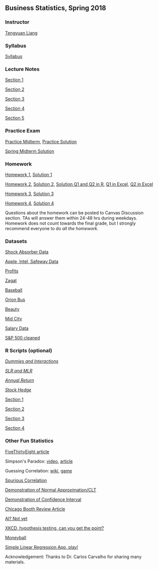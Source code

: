 ## Business Statistics, Spring 2018

### Instructor
[Tengyuan Liang](http://faculty.chicagobooth.edu/Tengyuan.Liang/)

### Syllabus
[Syllabus](Syllabus.pdf)

### Lecture Notes

[Section 1](Lecture/Section1.pdf)

[Section 2](Lecture/Section2.pdf)

[Section 3](Lecture/Section3.pdf)

[Section 4](Lecture/Section4.pdf)

[Section 5](Lecture/Section5.pdf)

### Practice Exam

[Practice Midterm](Homework/practice_midterm.pdf), [Practice Solution](Homework/practice_midterm_solution.pdf)

[Spring Midterm Solution](Homework/spring18_midterm_solution.pdf)

### Homework

[Homework 1](Homework/HW1.pdf), [Solution 1](Homework/HW1_sol.pdf)

[Homework 2](Homework/HW2.pdf), [Solution 2](Homework/HW2_sol.pdf), [Solution Q1 and Q2 in R](Homework/HW2-TA.pdf), [Q1 in Excel](Homework/Question1.xlsx), [Q2 in Excel](Homework/Question2.xlsx)

[Homework 3](Homework/HW3.pdf), [Solution 3](Homework/HW3_sol.pdf)

[Homework 4](Homework/HW4.pdf), [Solution 4](Homework/HW4_sol.pdf)

Questions about the homework can be posted to Canvas Discussion section. TAs will answer
them within 24-48 hrs during weekdays. Homework does not count towards the final grade, but I strongly recommend everyone to do *all the homework*.


### Datasets

[Shock Absorber Data](Datasets/shock.csv)

[Apple, Intel, Safeway Data](Datasets/Apple_Intel_Safeway.xls)

[Profits](Datasets/Profits.csv)

[Zagat](Datasets/zagat.csv)

[Baseball](Datasets/RunsPerGame.csv)

[Orion Bus](Datasets/Orion.xls)

[Beauty](Datasets/BeautyData.csv)

[Mid City](Datasets/MidCity.csv)

[Salary Data](Datasets/SalaryData.xls)

[S&P 500 cleaned](Datasets/SP500.csv)



### R Scripts (optional)
[*Dummies and Interactions*](Lecture/dummy.html)

[*SLR and MLR*](Lecture/Apple_Intel_Safeway.html)

[*Annual Return*](Lecture/AnnualReturn.html)

[*Stock Hedge*](Lecture/StockHedge.html)

[Section 1](Rscript/Section1.R)

[Section 2](Rscript/Section2.R)

[Section 3](Rscript/Section3.R)

[Section 4](Rscript/Section4.R)

<!-- [Section 5](Rscript/Section5.R) -->


### Other Fun Statistics

[FiveThirtyEight article](http://fivethirtyeight.com/features/why-fivethirtyeight-gave-trump-a-better-chance-than-almost-anyone-else/)

Simpson's Paradox: [video](https://www.youtube.com/watch?v=ebEkn-BiW5k), [article](http://vudlab.com/simpsons/)

Guessing Correlation: [wiki](https://en.wikipedia.org/wiki/Guess_the_Correlation), [game](http://guessthecorrelation.com/)

[Spurious Correlation](http://www.tylervigen.com/spurious-correlations)

[Demonstration of Normal Approximation/CLT](https://gallery.shinyapps.io/CLT_mean/)

[Demonstration of Confidence Interval](https://shiny.rit.albany.edu/stat/confidence/)

[Chicago Booth Review Article](http://review.chicagobooth.edu/economics/2016/video/why-cant-we-close-gender-gap)

[AI? Not yet](https://medium.com/@mijordan3/artificial-intelligence-the-revolution-hasnt-happened-yet-5e1d5812e1e7)

[XKCD, hypothesis testing, can you get the point?](https://xkcd.com/882/)

[Moneyball](https://www.youtube.com/watch?v=yGf6LNWY9AI)

[Simple Linear Regression App, play!](https://gallery.shinyapps.io/simple_regression/)

Acknowledgement: Thanks to Dr. Carlos Carvalho for sharing many materials.

<!-- You can use the [editor on GitHub](https://github.com/tyliang/BUS41000/edit/master/README.md) to maintain and preview the content for your website in Markdown files.

Whenever you commit to this repository, GitHub Pages will run [Jekyll](https://jekyllrb.com/) to rebuild the pages in your site, from the content in your Markdown files.

### Markdown

Markdown is a lightweight and easy-to-use syntax for styling your writing. It includes conventions for

```markdown
Syntax highlighted code block

# Header 1
## Header 2
### Header 3

- Bulleted
- List

1. Numbered
2. List

**Bold** and _Italic_ and `Code` text

[Link](url) and ![Image](src)
```

```r
# Generate 5000 worlds, each simulate 20 years
returns = matrix(rnorm(n = 5000*20, mean = 6, sd = 15),
                 nrow = 5000, ncol=20)/100
total_wealth = apply(1+returns, 1, prod)
# Plotting
d = density(total_wealth)
plot(d, xlab="total wealth in $", ylab = "density",
      main = "Total wealth in 20 years", xlim = c(0,20))
abline(v = mean(total_wealth), col = 'red', lty=2)
abline(v = median(total_wealth), col = 'blue', lty=2)
legend("topright",
  legend = c(paste("mean ", round(mean(total_wealth),2)),
        paste("median ", round(median(total_wealth),2))),
       col = c('red', 'blue'), lty = c(2,2))
```


For more details see [GitHub Flavored Markdown](https://guides.github.com/features/mastering-markdown/).

### Jekyll Themes

Your Pages site will use the layout and styles from the Jekyll theme you have selected in your [repository settings](https://github.com/tyliang/BUS41000/settings). The name of this theme is saved in the Jekyll `_config.yml` configuration file.

### Support or Contact

Having trouble with Pages? Check out our [documentation](https://help.github.com/categories/github-pages-basics/) or [contact support](https://github.com/contact) and we’ll help you sort it out. -->
